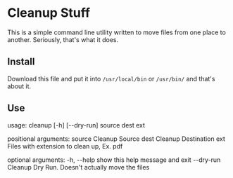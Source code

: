 # Cleanup Stuff

This is a simple command line utility written to move files from one place to another. Seriously, that's what it does.

## Install
Download this file and put it into ```/usr/local/bin``` or ```/usr/bin/``` and that's about it.

## Use
usage: cleanup [-h] [--dry-run] source dest ext

positional arguments:
  source      Cleanup Source
  dest        Cleanup Destination
  ext         Files with extension to clean up, Ex. pdf

optional arguments:
  -h, --help  show this help message and exit
  --dry-run   Cleanup Dry Run. Doesn't actually move the files

